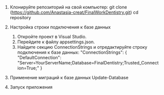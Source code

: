 1. Клонируйте репозиторий на свой компьютер:
  git clone (https://github.com/Anastasia-creat/FinalWorkDentistry.git)
  cd repository

2. Настройка строки подключения к базе данных
   1. Откройте проект в Visual Studio.
   2. Перейдите к файлу appsettings.json.
   3. Найдите секцию ConnectionStrings и отредактируйте строку подключения к базе данных: 
    "ConnectionStrings": {
    "DefaultConnection": "Server=YourServerName;Database=FinalDentistry;Trusted_Connection=True;"
}

3. Применение миграций к базе данных
   Update-Database
4. Запуск приложения
  
